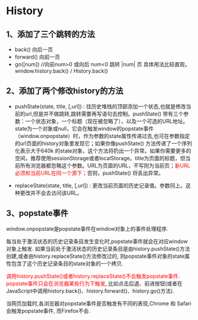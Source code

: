 # History

## 1、添加了三个跳转的方法
- back()       向后一页
- forward()    向前一页
- go([num])    //向前num>0 或向后 num<0 跳转 |num| 页
具体用法比较直观，window.history.back() / History.back()   

## 2、添加了两个修改history的方法

- pushState(state, title, [,url]) : 往历史堆栈的顶部添加一个状态,也就是修改当前的url,但是并不做跳转,跳转需要再写语句去控制。pushState() 带有三个参数：一个状态对象，一个标题（现在被忽略了），以及一个可选的URL地址。state为一个对象或null，它会在触发window的popstate事件（window.onpopstate）时，作为参数的state属性传递过去,也可在参数指定的url页面的history对象里发现它；如果你像pushState() 方法传递了一个序列化表示大于640k 的state对象，这个方法将扔出一个异常。如果你需要更多的空间，推荐使用sessionStorage或者localStorage。title为页面的标题，但当前所有浏览器都忽略这个参数。URL为页面的URL，不写则为当前页；<span style="color:red">新URL必须和当前URL在同一个源下；</span>否则，pushState() 将丢出异常。 

- replaceState(state, title, [,url]) : 更改当前页面的历史记录值。参数同上。这种更改并不会去访问该URL。

## 3、popstate事件
window.onpopstate是popstate事件在window对象上的事件处理程序.

每当处于激活状态的历史记录条目发生变化时,popstate事件就会在对应window对象上触发. 如果当前处于激活状态的历史记录条目是由history.pushState()方法创建,或者由history.replaceState()方法修改过的, 则popstate事件对象的state属性包含了这个历史记录条目的state对象的一个拷贝.

<span style="color:red">调用history.pushState()或者history.replaceState()不会触发popstate事件. popstate事件只会在浏览器某些行为下触发</span>, 比如点击后退、前进按钮(或者在JavaScript中调用history.back()、history.forward()、history.go()方法).

当网页加载时,各浏览器对popstate事件是否触发有不同的表现,Chrome 和 Safari会触发popstate事件, 而Firefox不会.